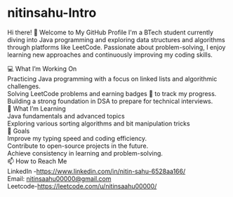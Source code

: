 # nitinsahu-Intro
Hi there! 👋 Welcome to My GitHub Profile
I'm a BTech student currently diving into Java programming and exploring data structures and algorithms through platforms like LeetCode. Passionate about problem-solving, I enjoy learning new approaches and continuously improving my coding skills.

💻 What I’m Working On
<br>
Practicing Java programming with a focus on linked lists and algorithmic challenges.
<br>
Solving LeetCode problems and earning badges 🏅 to track my progress.
<br>
Building a strong foundation in DSA to prepare for technical interviews.
<br>
🌱 What I’m Learning
<br>
Java fundamentals and advanced topics
<br>
Exploring various sorting algorithms and bit manipulation tricks
<br>
🎯 Goals
<br>
Improve my typing speed and coding efficiency.
<br>
Contribute to open-source projects in the future.
<br>
Achieve consistency in learning and problem-solving.
<br>
📫 How to Reach Me
<br>
LinkedIn -https://www.linkedin.com/in/nitin-sahu-6528aa166/
<br>
Email: nitinsaahu00000@gmail.com
<br>
Leetcode-https://leetcode.com/u/nitinsaahu00000/
